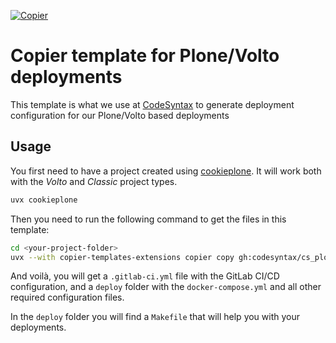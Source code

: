 [![Copier](https://img.shields.io/endpoint?url=https://raw.githubusercontent.com/copier-org/copier/master/img/badge/badge-grayscale-inverted-border-orange.json)](https://github.com/copier-org/copier)

# Copier template for Plone/Volto deployments

This template is what we use at [CodeSyntax](https://www.codesyntax.com/en) to generate deployment configuration for our Plone/Volto based deployments

## Usage

You first need to have a project created using [cookieplone](https://github.com/plone/cookieplone). It will work both with the _Volto_ and _Classic_ project types.

```bash
uvx cookieplone
```

Then you need to run the following command to get the files in this template:

```bash
cd <your-project-folder>
uvx --with copier-templates-extensions copier copy gh:codesyntax/cs_plone_deployment . --trust
```

And voilà, you will get a `.gitlab-ci.yml` file with the GitLab CI/CD configuration, and a `deploy` folder with the `docker-compose.yml` and all other required configuration files.

In the `deploy` folder you will find a `Makefile` that will help you with your deployments.
